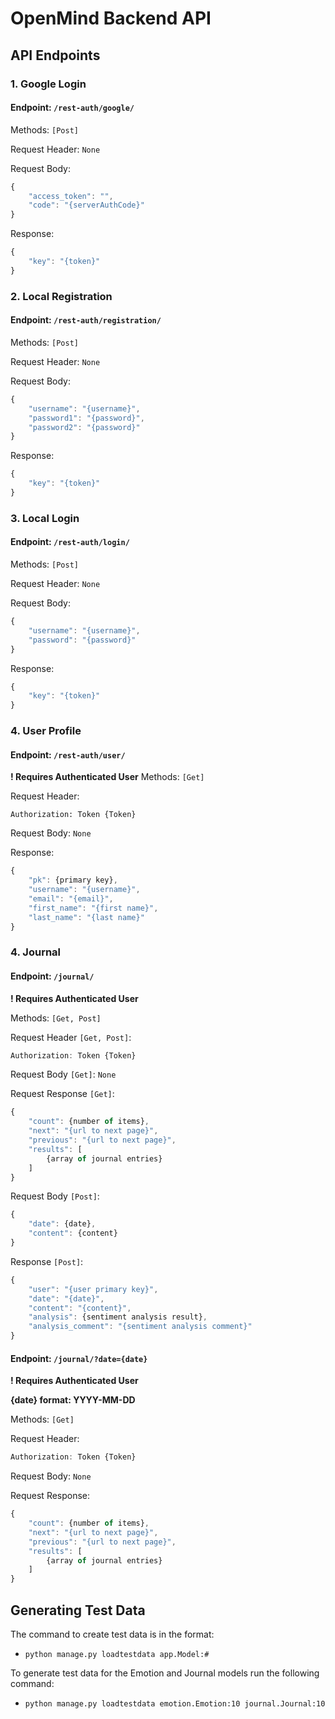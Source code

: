 # OpenMind Backend API

## API Endpoints
### 1. Google Login
#### Endpoint: `/rest-auth/google/`
Methods: `[Post]`

Request Header: `None`

Request Body: 
```javascript
{ 
    "access_token": "",
    "code": "{serverAuthCode}"
}
```

Response:
```javascript
{ 
    "key": "{token}"
}
```
### 2. Local Registration
#### Endpoint: `/rest-auth/registration/`
Methods: `[Post]`

Request Header: `None`

Request Body: 
```javascript
{ 
    "username": "{username}",
    "password1": "{password}",
    "password2": "{password}"
}
```
Response:
```javascript
{ 
    "key": "{token}"
}
```
### 3. Local Login
#### Endpoint: `/rest-auth/login/`
Methods: `[Post]`

Request Header: `None`

Request Body: 
```javascript
{ 
    "username": "{username}",
    "password": "{password}"
}
```
Response:
```javascript
{ 
    "key": "{token}"
}
```
### 4. User Profile
#### Endpoint: `/rest-auth/user/`
**! Requires Authenticated User**
Methods: `[Get]`

Request Header:
```
Authorization: Token {Token}
```
Request Body: `None`

Response:
```javascript
{ 
    "pk": {primary key},
    "username": "{username}",
    "email": "{email}",
    "first_name": "{first name}",
    "last_name": "{last name}"
}
```
### 4. Journal
#### Endpoint: `/journal/`
**! Requires Authenticated User**

Methods: `[Get, Post]`

Request Header `[Get, Post]`:
```javascript
Authorization: Token {Token}
```
Request Body `[Get]`: `None`

Request Response `[Get]`:
```javascript
{
    "count": {number of items},
    "next": "{url to next page}",
    "previous": "{url to next page}",
    "results": [
        {array of journal entries}
    ]
}
```
Request Body `[Post]`:
```javascript
{ 
    "date": {date},
    "content": {content}
}
```
Response `[Post]`:
```javascript
{
    "user": "{user primary key}",
    "date": "{date}",
    "content": "{content}",
    "analysis": {sentiment analysis result},
    "analysis_comment": "{sentiment analysis comment}"
}
```
#### Endpoint: `/journal/?date={date}`
**! Requires Authenticated User**

**{date} format: YYYY-MM-DD**

Methods: `[Get]`

Request Header:
```javascript
Authorization: Token {Token}
```
Request Body: `None`

Request Response:
```javascript
{
    "count": {number of items},
    "next": "{url to next page}",
    "previous": "{url to next page}",
    "results": [
        {array of journal entries}
    ]
}
```

## Generating Test Data
The command to create test data is in the format:
- `python manage.py loadtestdata app.Model:#`

To generate test data for the Emotion and Journal models run the following command:
- `python manage.py loadtestdata emotion.Emotion:10 journal.Journal:10`
